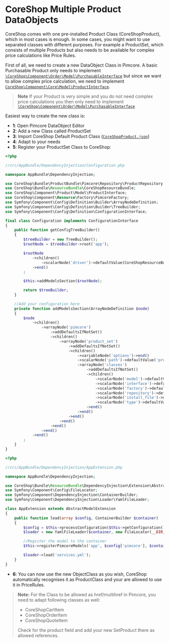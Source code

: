# CoreShop Multiple Product DataObjects

CoreShop comes with one pre-installed Product Class (CoreShopProduct), which in most cases is enough. In some cases, you might want to use separated classes with different purposes. For example a ProductSet, which consists of multiple Products but also needs to be available for complex price calculations like Price Rules.

First of all, we need to create a new DataObject Class in Pimcore. A basic Purchasable Product only needs to implement [```\CoreShop\Component\Order\Model\PurchasableInterface```](https://github.com/coreshop/CoreShop/blob/master/src/CoreShop/Component/Order/Model/PurchasableInterface.php) but since we want to allow complex price calculation, we need to implement [```CoreShop\Component\Core\Model\ProductInterface```](https://github.com/coreshop/CoreShop/blob/master/src/CoreShop/Component/Core/Model/ProductInterface.php).

 > **Note**
 > If your Product is very simple and you do not need complex price calculations
 > you then only need to implement [```\CoreShop\Component\Order\Model\PurchasableInterface```](https://github.com/coreshop/CoreShop/blob/master/src/CoreShop/Component/Order/Model/PurchasableInterface.php)

Easiest way to create the new class is:

 - **1**: Open Pimcore DataObject Editor
 - **2**: Add a new Class called ProductSet
 - **3**: Import CoreShop Default Product Class ([```CoreShopProduct.json```](https://github.com/coreshop/CoreShop/blob/master/src/CoreShop/Bundle/CoreBundle/Resources/install/pimcore/classes/CoreShopProductBundle/CoreShopProduct.json))
 - **4**: Adapt to your needs
 - **5**: Register your ProductSet Class to CoreShop:

```php
<?php

//src/AppBundle/DependencyInjection/Configuration.php

namespace AppBundle\DependencyInjection;

use CoreShop\Bundle\ProductBundle\Pimcore\Repository\ProductRepository;
use CoreShop\Bundle\ResourceBundle\CoreShopResourceBundle;
use CoreShop\Component\Product\Model\ProductInterface;
use CoreShop\Component\Resource\Factory\PimcoreFactory;
use Symfony\Component\Config\Definition\Builder\ArrayNodeDefinition;
use Symfony\Component\Config\Definition\Builder\TreeBuilder;
use Symfony\Component\Config\Definition\ConfigurationInterface;

final class Configuration implements ConfigurationInterface
{
    public function getConfigTreeBuilder()
    {
        $treeBuilder = new TreeBuilder();
        $rootNode = $treeBuilder->root('app');

        $rootNode
            ->children()
                ->scalarNode('driver')->defaultValue(CoreShopResourceBundle::DRIVER_DOCTRINE_ORM)->end()
            ->end()
        ;

        $this->addModelsSection($rootNode);

        return $treeBuilder;
    }

    //Add your configuration here
    private function addModelsSection(ArrayNodeDefinition $node)
    {
        $node
            ->children()
                ->arrayNode('pimcore')
                    ->addDefaultsIfNotSet()
                    ->children()
                        ->arrayNode('product_set')
                            ->addDefaultsIfNotSet()
                            ->children()
                                ->variableNode('options')->end()
                                ->scalarNode('path')->defaultValue('products')->end()
                                ->arrayNode('classes')
                                    ->addDefaultsIfNotSet()
                                    ->children()
                                        ->scalarNode('model')->defaultValue('Pimcore\Model\DataObject\ProductSet')->cannotBeEmpty()->end()
                                        ->scalarNode('interface')->defaultValue(ProductInterface::class)->cannotBeEmpty()->end()
                                        ->scalarNode('factory')->defaultValue(PimcoreFactory::class)->cannotBeEmpty()->end()
                                        ->scalarNode('repository')->defaultValue(ProductRepository::class)->cannotBeEmpty()->end()
                                        ->scalarNode('install_file')->defaultValue('@CoreShopProductBundle/Resources/install/pimcore/classes/CoreShopProduct.json')->end()
                                        ->scalarNode('type')->defaultValue(CoreShopResourceBundle::PIMCORE_MODEL_TYPE_OBJECT)->cannotBeOverwritten(true)->end()
                                    ->end()
                                ->end()
                            ->end()
                        ->end()
                    ->end()
                ->end()
            ->end()
        ;
    }
}
```

```php
<?php

//src/AppBundle/DependencyInjection/AppExtension.php

namespace AppBundle\DependencyInjection;

use CoreShop\Bundle\ResourceBundle\DependencyInjection\Extension\AbstractModelExtension;
use Symfony\Component\Config\FileLocator;
use Symfony\Component\DependencyInjection\ContainerBuilder;
use Symfony\Component\DependencyInjection\Loader\YamlFileLoader;

class AppExtension extends AbstractModelExtension
{
    public function load(array $config, ContainerBuilder $container)
    {
        $config = $this->processConfiguration($this->getConfiguration([], $container), $config);
        $loader = new YamlFileLoader($container, new FileLocator(__DIR__.'/../Resources/config'));

        //Register the model to the container
        $this->registerPimcoreModels('app', $config['pimcore'], $container);

        $loader->load('services.yml');
    }
}
```
 - **6**: You can now use the new ObjectClass as you wish, CoreShop automatically recognises it as ProductClass and your are allowed to use it in PriceRules.

 > **Note:**
 > For the Class to be allowed as href/multihref in Pimcore, you need to adapt following classes as well:
 >  - CoreShopCartItem
 >  - CoreShopOrderItem
 >  - CoreShopQuoteItem
 >
 > Check for the product field and add your new SetProduct there as allowed references.
